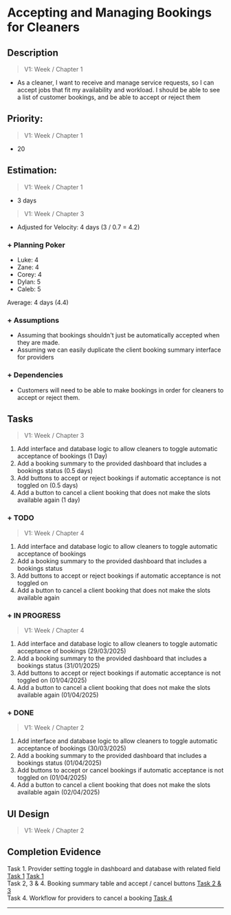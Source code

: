 # Accepting and Managing Bookings for Cleaners

## Description  

>   V1: Week / Chapter 1
- As a cleaner, I want to receive and manage service requests, so I can accept jobs that fit my availability and workload. I should be able to see a list of customer bookings, and be able to accept or reject them

## Priority:  
>   V1: Week / Chapter 1 
- 20

## Estimation:  

>   V1: Week / Chapter 1
- 3 days

>   V1: Week / Chapter 3
- Adjusted for Velocity: 4 days (3 / 0.7 = 4.2)

### + Planning Poker  
  
- Luke: 4
- Zane: 4
- Corey: 4
- Dylan: 5
- Caleb: 5

Average: 4 days (4.4)

### + Assumptions  

- Assuming that bookings shouldn't just be automatically accepted when they are made.
- Assuming we can easily duplicate the client booking summary interface for providers

### + Dependencies

- Customers will need to be able to make bookings in order for cleaners to accept or reject them. 

## Tasks  
>   V1: Week / Chapter 3
1. Add interface and database logic to allow cleaners to toggle automatic acceptance of bookings (1 Day)
2. Add a booking summary to the provided dashboard that includes a bookings status (0.5 days)
3. Add buttons to accept or reject bookings if automatic acceptance is not toggled on (0.5 days)
4. Add a button to cancel a client booking that does not make the slots available again (1 day)  
### + TODO
>   V1: Week / Chapter 4
1. Add interface and database logic to allow cleaners to toggle automatic acceptance of bookings 
2. Add a booking summary to the provided dashboard that includes a bookings status 
3. Add buttons to accept or reject bookings if automatic acceptance is not toggled on 
4. Add a button to cancel a client booking that does not make the slots available again  
### + IN PROGRESS 
>   V1: Week / Chapter 4
1. Add interface and database logic to allow cleaners to toggle automatic acceptance of bookings (29/03/2025)
2. Add a booking summary to the provided dashboard that includes a bookings status (31/01/2025)
3. Add buttons to accept or reject bookings if automatic acceptance is not toggled on (01/04/2025)
4. Add a button to cancel a client booking that does not make the slots available again (01/04/2025)  
### + DONE
>   V1: Week / Chapter 2
1. Add interface and database logic to allow cleaners to toggle automatic acceptance of bookings (30/03/2025)
2. Add a booking summary to the provided dashboard that includes a bookings status (01/04/2025)
3. Add buttons to accept or cancel bookings if automatic acceptance is not toggled on (01/04/2025)
4. Add a button to cancel a client booking that does not make the slots available again (02/04/2025)

## UI Design  
>   V1: Week / Chapter 2

## Completion Evidence 
Task 1. Provider setting toggle in dashboard and database with related field [Task 1](/images/iteration2_completion_evidence/automatic_acceptance_toggle.png) [Task 1](/images/iteration2_completion_evidence/database_table_with_auto_accept_field.png)  
Task 2, 3 & 4. Booking summary table and accept / cancel buttons [Task 2 & 3](/images/iteration2_completion_evidence/provider_view_and_manage_bookings_table.png)  
Task 4. Workflow for providers to cancel a booking [Task 4](/images/iteration2_completion_evidence/provider_booking_cancelation_workflow.png)  

---
